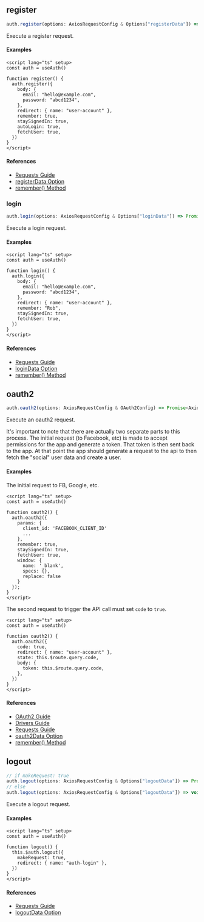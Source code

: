 ## register

```ts
auth.register(options: AxiosRequestConfig & Options["registerData"]) => Promise<AxiosResponse>
```

Execute a register request.

#### Examples

```vue
<script lang="ts" setup>
const auth = useAuth()

function register() {
  auth.register({
    body: {
      email: "hello@example.com",
      password: "abcd1234",
    },
    redirect: { name: "user-account" },
    remember: true,
    staySignedIn: true,
    autoLogin: true,
    fetchUser: true,
  })
}
</script>
```

#### References

- [Requests Guide](/guide/requests)
- [registerData Option](/options/core#registerdata)
- [remember() Method](/methods/utils#remember)

### login

```ts
auth.login(options: AxiosRequestConfig & Options["loginData"]) => Promise<AxiosResponse>
```

Execute a login request.

#### Examples

```vue
<script lang="ts" setup>
const auth = useAuth()

function login() {
  auth.login({
    body: {
      email: "hello@example.com",
      password: "abcd1234",
    },
    redirect: { name: "user-account" },
    remember: "Rob",
    staySignedIn: true,
    fetchUser: true,
  })
}
</script>
```

#### References

- [Requests Guide](/guide/requests)
- [loginData Option](/options/core#logindata)
- [remember() Method](/methods/utils#remember)

## oauth2

```ts
auth.oauth2(options: AxiosRequestConfig & OAuth2Config) => Promise<AxiosResponse>
```

Execute an oauth2 request.

It's important to note that there are actually two separate parts to this process. The initial request (to Facebook, etc) is made to accept permissions for the app and generate a token. That token is then sent back to the app. At that point the app should generate a request to the api to then fetch the "social" user data and create a user.

#### Examples

The initial request to FB, Google, etc.

```vue
<script lang="ts" setup>
const auth = useAuth()

function oauth2() {
  auth.oauth2({
    params: {
      client_id: 'FACEBOOK_CLIENT_ID'
      ...
    },
    remember: true,
    staySignedIn: true,
    fetchUser: true,
    window: {
      name: '_blank',
      specs: {},
      replace: false
    }
  });
}
</script>
```

The second request to trigger the API call must set `code` to `true`.

```vue
<script lang="ts" setup>
const auth = useAuth()

function oauth2() {
  auth.oauth2({
    code: true,
    redirect: { name: "user-account" },
    state: this.$route.query.code,
    body: {
      token: this.$route.query.code,
    },
  })
}
</script>
```

#### References

- [OAuth2 Guide](/guide/oauth2)
- [Drivers Guide](/guide/drivers)
- [Requests Guide](/guide/requests)
- [oauth2Data Option](/options/core#oauth2data)
- [remember() Method](/methods/utils#remember)

## logout

```ts
// if makeRequest: true
auth.logout(options: AxiosRequestConfig & Options["logoutData"]) => Promise<AxiosResponse>
// else
auth.logout(options: AxiosRequestConfig & Options["logoutData"]) => void
```

Execute a logout request.

#### Examples

```vue
<script lang="ts" setup>
const auth = useAuth()

function logout() {
  this.$auth.logout({
    makeRequest: true,
    redirect: { name: "auth-login" },
  })
}
</script>
```

#### References

- [Requests Guide](/guide/requests)
- [logoutData Option](/options/core#logoutdata)
